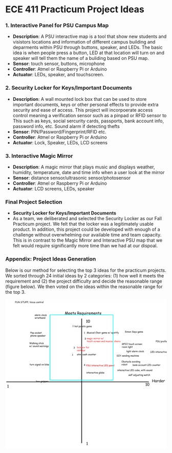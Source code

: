# ECE 411 Practicum Project Ideas

### 1. Interactive Panel for PSU Campus Map
- **Description**: A PSU interactive map is a tool that show new students and visistors locations and information of different campus building and deparments within PSU through buttons, speaker, and LEDs. The basic idea is when people press a button, LED at that location will turn on and speaker will tell them the name of a buliding based on PSU map.
- **Sensor**: touch sensor, buttons, microphone
- **Controller**: Atmel or Raspberry Pi or Arduino
- **Actuator**: LEDs, speaker, and touchscreen.

### 2. Security Locker for Keys/Important Documents
- **Description**: A wall mounted lock box that can be used to store important documents, keys or other personal effects to provide extra security and ease of access. This project will incorpoerate access control meaning a verification sensor such as a pinpad or RFID sensor to This    such as keys, social sercurity cards, passports, bank account info, password info, etc. Sound alarm if detecting thefts
- **Sensor**: PIN/Password/Fingerprint/RFID etc.
- **Controller**: Atmel or Raspberry Pi or Arduino
- **Actuator**: Lock, Speaker, LEDs, LCD screens

### 3. Interactive Magic Mirror
- **Description**: A magic mirror that plays music and displays weather, humidity, temperature, date and time info when a user look at the mirror
- **Sensor**: distance sensor/ultrasonic sensor/photosensor
- **Controller**: Atmel or Raspberry Pi or Arduino
- **Actuator**: LCD screens, LEDs, speaker

### Final Project Selection
- **Security Locker for Keys/Important Documents** 
- As a team, we deliberated and selected the Security Locker as our Fall Practicum project. We felt that the locker was a legitimately usable product. In addition, this project could be developed with enough of a challenge without overwhelming our available time and team capacity. This is in contrast to the Magic Mirror and Interactive PSU map that we felt would require significantly more time than we had at our dispoal.


### Appendix: Project Ideas Generation
Below is our method for selecting the top 3 ideas for the practicum projects. We sorted through 24 initial ideas by 2 categories: (1) how well it meets the requirement and (2) the project difficulty and decide the reasonable range (figure below). We then voted on the ideas within the reasonable range for the top 3.

![idea generation](idea_generation.jpg)

